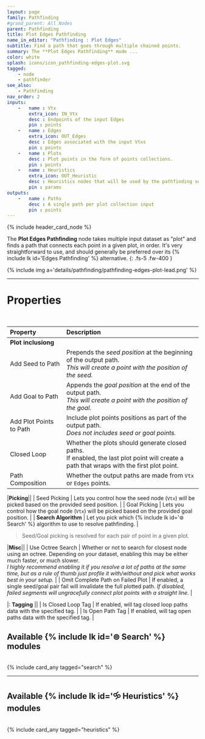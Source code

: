 ```yaml
---
layout: page
family: Pathfinding
#grand_parent: All Nodes
parent: Pathfinding
title: Plot Edges Pathfinding
name_in_editor: "Pathfinding : Plot Edges"
subtitle: Find a path that goes through multiple chained points.
summary: The **Plot Edges Pathfinding** mode ...
color: white
splash: icons/icon_pathfinding-edges-plot.svg
tagged: 
    - node
    - pathfinder
see_also: 
    - Pathfinding
nav_order: 2
inputs:
    -   name : Vtx
        extra_icon: IN_Vtx
        desc : Endpoints of the input Edges
        pin : points
    -   name : Edges
        extra_icon: OUT_Edges
        desc : Edges associated with the input Vtxs
        pin : points
    -   name : Plots
        desc : Plot points in the form of points collections.
        pin : points
    -   name : Heuristics
        extra_icon: OUT_Heuristic
        desc : Heuristics nodes that will be used by the pathfinding search algorithm
        pin : params
outputs:
    -   name : Paths
        desc : A single path per plot collection input
        pin : points
---
```


{% include header_card_node %}

The **Plot Edges Pathfinding** node takes multiple input dataset as "plot" and finds a path that connects each point in a given plot, in order.  It's very straightforward to use, and should generally be preferred over its {% include lk id='Edges Pathfinding' %} alternative.
{: .fs-5 .fw-400 } 

{% include img a='details/pathfinding/pathfinding-edges-plot-lead.png' %} 

---
# Properties
<br>

| Property       | Description          |
|:-------------|:------------------|
|**Plot inclusiong**||
| Add Seed to Path           | Prepends the *seed position* at the beginning of the output path.<br>*This will create a point with the position of the seed.* |
| Add Goal to Path           | Appends the *goal position* at the end of the output path.<br>*This will create a point with the position of the goal.* |
| Add Plot Points to Path           | Include plot points positions as part of the output path.<br>*Does not includes seed or goal points.* |
| Closed Loop           | Whether the plots should generate closed paths.<br>If enabled, the last plot point will create a path that wraps with the first plot point. |
| Path Composition           | Whether the output paths are made from `Vtx` or `Edges` points. |

|**Picking**||
| Seed Picking         | Lets you control how the seed node (`Vtx`) will be picked based on the provided seed position. |
| Goal Picking         | Lets you control how the goal node (`Vtx`) will be picked based on the provided goal position. |
| **Search Algorithm**         | Let you pick which {% include lk id='⊚ Search' %} algorithm to use to resolve pathfinding. |

> Seed/Goal picking is resolved for each pair of point in a given plot.

|**Misc**||
| Use Octree Search         | Whether or not to search for closest node using an octree. Depending on your dataset, enabling this may be either much faster, or much slower.<br>*I highly recommend enabling it if you resolve a lot of paths at the same time, but as a rule of thumb just profile it with/without and pick what works best in your setup.* |
| Omit Complete Path on Failed Plot         | If enabled, a single seed/goal pair fail will invalidate the full plotted path. *If disabled, failed segments will ungracefully connect plot points with a straight line.* |

|: **Tagging** ||
| <span class="etag">Is Closed Loop Tag</span> | If enabled, will tag closed loop paths data with the specified tag. |
| <span class="etag">Is Open Path Tag</span> | If enabled, will tag open paths data with the specified tag. |

## Available {% include lk id='⊚ Search' %} modules
<br>
{% include card_any tagged="search" %}

---
## Available {% include lk id='🝰 Heuristics' %} modules
<br>
{% include card_any tagged="heuristics" %}
